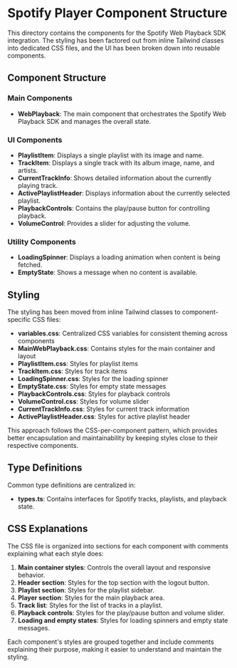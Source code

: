 # Spotify Player Component Structure

This directory contains the components for the Spotify Web Playback SDK integration. The styling has been factored out from inline Tailwind classes into dedicated CSS files, and the UI has been broken down into reusable components.

## Component Structure

### Main Components

- **WebPlayback**: The main component that orchestrates the Spotify Web Playback SDK and manages the overall state.

### UI Components

- **PlaylistItem**: Displays a single playlist with its image and name.
- **TrackItem**: Displays a single track with its album image, name, and artists.
- **CurrentTrackInfo**: Shows detailed information about the currently playing track.
- **ActivePlaylistHeader**: Displays information about the currently selected playlist.
- **PlaybackControls**: Contains the play/pause button for controlling playback.
- **VolumeControl**: Provides a slider for adjusting the volume.

### Utility Components

- **LoadingSpinner**: Displays a loading animation when content is being fetched.
- **EmptyState**: Shows a message when no content is available.

## Styling

The styling has been moved from inline Tailwind classes to component-specific CSS files:

- **variables.css**: Centralized CSS variables for consistent theming across components
- **MainWebPlayback.css**: Contains styles for the main container and layout
- **PlaylistItem.css**: Styles for playlist items
- **TrackItem.css**: Styles for track items
- **LoadingSpinner.css**: Styles for the loading spinner
- **EmptyState.css**: Styles for empty state messages
- **PlaybackControls.css**: Styles for playback controls
- **VolumeControl.css**: Styles for volume slider
- **CurrentTrackInfo.css**: Styles for current track information
- **ActivePlaylistHeader.css**: Styles for active playlist header

This approach follows the CSS-per-component pattern, which provides better encapsulation and maintainability by keeping styles close to their respective components.

## Type Definitions

Common type definitions are centralized in:

- **types.ts**: Contains interfaces for Spotify tracks, playlists, and playback state.

## CSS Explanations

The CSS file is organized into sections for each component with comments explaining what each style does:

1. **Main container styles**: Controls the overall layout and responsive behavior.
2. **Header section**: Styles for the top section with the logout button.
3. **Playlist section**: Styles for the playlist sidebar.
4. **Player section**: Styles for the main playback area.
5. **Track list**: Styles for the list of tracks in a playlist.
6. **Playback controls**: Styles for the play/pause button and volume slider.
7. **Loading and empty states**: Styles for loading spinners and empty state messages.

Each component's styles are grouped together and include comments explaining their purpose, making it easier to understand and maintain the styling.
